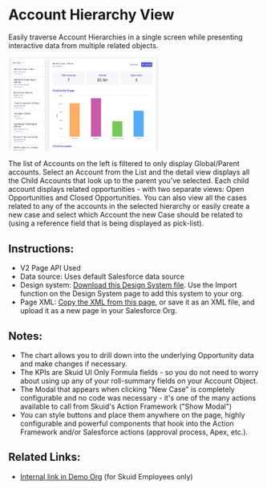 # Account Hierarchy View

Easily traverse Account Hierarchies in a single screen while presenting interactive data from multiple related objects. 

<img src="AccountViewerMaster.png" width="300"></img>

The list of Accounts on the left is filtered to only display Global/Parent accounts. Select an Account from the List and the detail view displays all the Child Accounts that look up to the parent you've selected. Each child account displays related opportunities - with two separate views: Open Opportunities and Closed Opportunities. You can also view all the cases related to any of the accounts in the selected hierarchy or easily create a new case and select which Account the new Case should be related to (using a reference field that is being displayed as pick-list).


## Instructions:  
- V2 Page API Used
- Data source: Uses default Salesforce data source
- Design system: [Download this Design System file](Salesforce_Demo.designsystem).  Use the Import function on the Design System page to add this system to your org. 
- Page XML:  [Copy the XML from this page](Account_Hierarchy.xml), or save it as an XML file, and upload it as a new page in your Salesforce Org.  

## Notes:

- The chart allows you to drill down into the underlying Opportunity data and make changes if necessary.
- The KPIs are Skuid UI Only Formula fields - so you do not need to worry about using up any of your roll-summary fields on your Account Object.
- The Modal that appears when clicking "New Case" is completely configurable and no code was necessary - it's one of the many actions available to call from Skuid's Action Framework ("Show Modal")
- You can style buttons and place them anywhere on the page, highly configurable and powerful components that hook into the Action Framework and/or Salesforce actions (approval process, Apex, etc.).

## Related Links: 
- [Internal link in Demo Org](https://skuid-demo.lightning.force.com/lightning/n/Account_Navigator) (for Skuid Employees only)



<!--
Rnh Notes. 

Some Context related conditional rendering problems with second documents table in deck of workspaces. 
-->